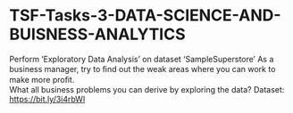 # TSF-Tasks-3-DATA-SCIENCE-AND-BUISNESS-ANALYTICS
Perform ‘Exploratory Data Analysis’ on dataset  ‘SampleSuperstore’ 
As a business manager, try to ﬁnd out the weak areas where you can work to make more proﬁt.  
What all business problems you can derive by exploring the  data? 
Dataset: https://bit.ly/3i4rbWl
